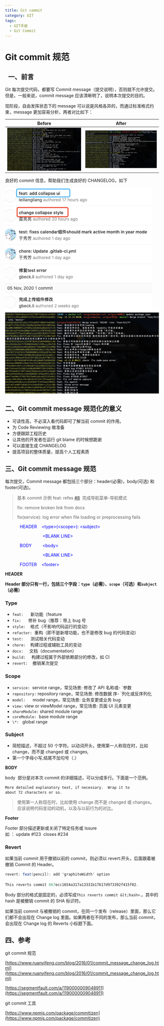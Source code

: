 ```yaml
---
title: Git commit
category: GIT
tags:
  - GIT手册
  - Git Commit
---
```


# Git commit 规范

##   一、前言

Git 每次提交代码，都要写 Commit message（提交说明），否则就不允许提交。但是，一般来说，commit message 应该清晰明了，说明本次提交的目的。

现阶段，自由发挥状态下的 message 可以说是风格各异的，而通过标准格式约束，message 更加容易分析，两者对比如下：

|               Before               |               After               |
| :--------------------------------: | :-------------------------------: |
| ![](./commit规范/commitBefore.png) | ![](./commit规范/commitAfter.png) |

良好的 commit 信息，帮助我们生成良好的 CHANGELOG，如下

![](./commit规范/changelog.png)![](./commit规范/commitAfter.png)

## 二、Git commit message 规范化的意义

- 可读性高，不必深入看代码即可了解当前 commit 的作用。
- 为 Code Reviewing 做准备
- 方便跟踪工程历史
- 让其他的开发者在运行 git blame 的时候想跪谢
- 可以直接生成 CHANGELOG
- 提高项目的整体质量，提高个人工程素质

## 三、Git commit message 规范

每次提交，Commit message 都包括三个部分：header(必需)，body(可选) 和 footer(可选)。

> 基本 commit 示例
> feat: refes [#8](http://git.sy/platform-public/sy-ng-zorro-antd/issues/8)  完成导航菜单-导航模式
>
> fix: remove broken link from docs
>
> fix(service): log error when file loading or preprocessing fails

<p style="margin-left: 36.0pt;"><span style="color: rgb(0,0,255);">HEADER&nbsp; &nbsp; &lt;type&gt;(&lt;scope&gt;): &lt;subject&gt;</span></p>
<p style="margin-left: 36.0pt;"><span style="color: rgb(0,0,255);">&nbsp; &nbsp; &nbsp; &nbsp; &nbsp; &nbsp; &nbsp; &nbsp; &nbsp; &nbsp;&lt;BLANK LINE&gt;</span></p>
<p style="margin-left: 36.0pt;"><span style="color: rgb(0,0,255);">BODY&nbsp; &nbsp; &nbsp; &nbsp; &nbsp;&lt;body&gt;</span></p>
<p style="margin-left: 36.0pt;"><span style="color: rgb(0,0,255);">&nbsp; &nbsp; &nbsp; &nbsp; &nbsp; &nbsp; &nbsp; &nbsp; &nbsp; &nbsp;&lt;BLANK LINE&gt;</span></p>
<p style="margin-left: 36.0pt;"><span style="color: rgb(0,0,255);">FOOTER&nbsp; &nbsp; &lt;footer&gt;</span></p>

**HEADER**

**Header 部分只有一行，包括三个字段：`type`（必需）、`scope`（可选）和`subject`（必需）**

### Type

- `feat:`      新功能（feature
- `fix:`      修补 bug（推荐：带上 bug 号
- `style:`    格式（不影响代码运行的变动）
- `refactor:`  重构（即不是新增功能，也不是修改 bug 的代码变动）
- `test:`      测试相关代码变动
- `chore:`    构建过程或辅助工具的变动
- `docs:`     文档（documentation）
- `build:`     构建过程属于外部依赖部分的修改，如 CI
- `revert:`    撤销某次提交

### Scope

- `service:`  service range，常见场景: 修改了 API 名称或- `参数
- `repository:` repository range，常见场景: 修改数据 序- `列化或反序列化
- `model:`      model range，常见场景: 业务变更或业务 bug
- `view:` view or viewModel range，常见场景: 页面 UI 元素变更
- `shareModule:` shared module range
- `coreModule:`  base module range
- `\*: ` global range

### Subject

- 简短描述，不超过 50 个字符。以动词开头，使用第一人称现在时，比如 change，而不是 changed 或 changes,
- 第一个字母小写,结尾不加句号（.）

**BODY**

body  部分是对本次 commit 的详细描述，可以分成多行。下面是一个范例。

```
More detailed explanatory text, if necessary.  Wrap it to
about 72 characters or so. 
```

> 使用第一人称现在时，比如使用 change 而不是 changed 或 changes。
> 应该说明代码变动的动机，以及与以前行为的对比。

**Footer**

Footer 部分描述更新或关闭了特定任务或 Issure  
如 ： update #123  closes #234

### Revert

如果当前 commit 用于撤销以前的 commit，则必须以 revert:开头，后面跟着被撤销 Commit 的 Header。

```C#
revert: feat(pencil): add 'graphiteWidth' option

This reverts commit 667ecc1654a317a13331b17617d973392f415f02.
```

Body 部分的格式是固定的，必须写成`This reverts commit &lt;hash>`.，其中的 hash 是被撤销 commit 的 SHA 标识符。

如果当前 commit 与被撤销的 commit，在同一个发布（release）里面，那么它们都不会出现在 Change log 里面。如果两者在不同的发布，那么当前 commit，会出现在 Change log 的 Reverts 小标题下面。

## 四、参考

git commit 规范

[https://www.ruanyifeng.com/blog/2016/01/commit_message_change_log.html](https://www.ruanyifeng.com/blog/2016/01/commit_message_change_log.html)

[https://segmentfault.com/a/1190000009048911](https://segmentfault.com/a/1190000009048911)

git commit 工具

[https://www.npmjs.com/package/commitizen](https://www.npmjs.com/package/commitizen)
